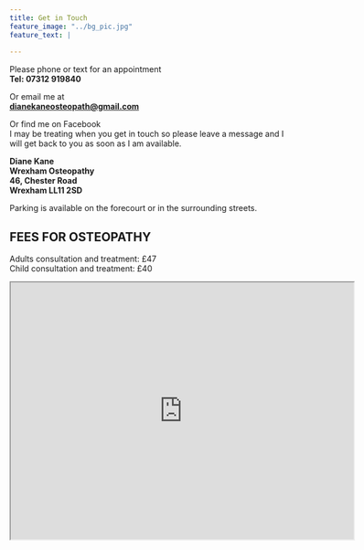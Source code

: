 ```yaml
---
title: Get in Touch
feature_image: "../bg_pic.jpg"
feature_text: |
   
---
```

Please phone or text for an appointment  
**Tel: 07312 919840**  

Or email me at  
**dianekaneosteopath@gmail.com** 

Or find me on Facebook  
I may be treating when you get in touch so please leave a message and I will get back to you as soon as I am available.

**Diane Kane**  
**Wrexham Osteopathy**  
**46, Chester Road**  
**Wrexham LL11 2SD**  

Parking is available on the forecourt or in the surrounding streets.

## FEES FOR OSTEOPATHY
Adults consultation and treatment: £47  
Child consultation and treatment: £40

<iframe width="600" height="450" src="https://www.google.co.uk/maps/@53.05344207279748,-2.9914994671106245z"></iframe>